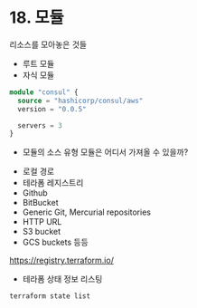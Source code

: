 # 18. 모듈

리소스를 모아놓은 것들</br>
* 루트 모듈
* 자식 모듈

```tf
module "consul" {
  source = "hashicorp/consul/aws"
  version = "0.0.5"

  servers = 3
}
```

* 모듈의 소스 유형
모듈은 어디서 가져올 수 있을까?
- 로컬 경로
- 테라폼 레지스트리
- Github
- BitBucket
- Generic Git, Mercurial repositories
- HTTP URL
- S3 bucket
- GCS buckets 등등

https://registry.terraform.io/

* 테라폼 상태 정보 리스팅
```shell
terraform state list
```